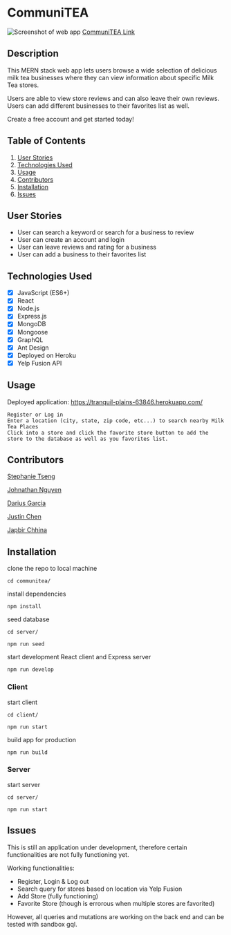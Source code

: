 # CommuniTEA

![Screenshot of web app](./client/src/assets/images/communiTEA.png)
[CommuniTEA Link](https://tranquil-plains-63846.herokuapp.com/)
## Description

This MERN stack web app lets users browse a wide selection of delicious milk tea businesses where they can view information about specific Milk Tea stores.

Users are able to view store reviews and can also leave their own reviews. Users can add different businesses to their favorites list as well.

Create a free account and get started today!

## Table of Contents

1. [User Stories](#user-stories)
2. [Technologies Used](#technologies-used)
3. [Usage](#usage)
4. [Contributors](#contributors)
5. [Installation](#installation)
6. [Issues](#issues)

## User Stories

- User can search a keyword or search for a business to review
- User can create an account and login
- User can leave reviews and rating for a business
- User can add a business to their favorites list

## Technologies Used

- [x] JavaScript (ES6+)
- [x] React
- [x] Node.js
- [x] Express.js
- [x] MongoDB
- [x] Mongoose
- [x] GraphQL
- [x] Ant Design
- [x] Deployed on Heroku
- [x] Yelp Fusion API

## Usage

Deployed application: https://tranquil-plains-63846.herokuapp.com/

```
Register or Log in
Enter a location (city, state, zip code, etc...) to search nearby Milk Tea Places
Click into a store and click the favorite store button to add the store to the database as well as you favorites list.
```

## Contributors

[Stephanie Tseng](https://github.com/wytseng)

[Johnathan Nguyen](https://github.com/jthnguyen9909)

[Darius Garcia](https://github.com/dariusgarcia/)

[Justin Chen](https://github.com/JustinCChen)

[Japbir Chhina](https://github.com/japchhina)

## Installation

clone the repo to local machine

```
cd communitea/
```

install dependencies

```
npm install
```

seed database

```
cd server/

npm run seed
```

start development React client and Express server

```
npm run develop
```

### Client

start client

```
cd client/
```

```
npm run start
```

build app for production

```
npm run build
```

### Server

start server

```
cd server/
```

```
npm run start
```

## Issues

This is still an application under development, therefore certain functionalities are not fully functioning yet.

Working functionalities:
- Register, Login & Log out
- Search query for stores based on location via Yelp Fusion
- Add Store (fully functioning)
- Favorite Store (though is errorous when multiple stores are favorited)

However, all queries and mutations are working on the back end and can be tested with sandbox gql.
